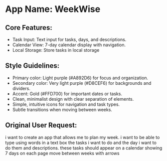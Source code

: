 # **App Name**: WeekWise

## Core Features:

- Task Input: Text input for tasks, days, and descriptions.
- Calendar View: 7-day calendar display with navigation.
- Local Storage: Store tasks in local storage

## Style Guidelines:

- Primary color: Light purple (#A892D6) for focus and organization.
- Secondary color: Very light purple (#D8CEF6) for backgrounds and dividers.
- Accent: Gold (#FFD700) for important dates or tasks.
- Clean, minimalist design with clear separation of elements.
- Simple, intuitive icons for navigation and task types.
- Subtle transitions when moving between weeks.

## Original User Request:
i want to create an app that allows me to plan my week. i want to be able to type using words in a text box the tasks i want to do and the day i want to do them and descriptions. these tasks should appear on a calendar showing 7 days on each page move between weeks with arrows
  